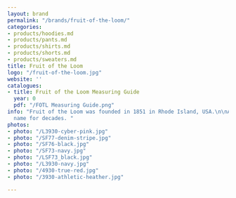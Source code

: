 ```yaml
---
layout: brand
permalink: "/brands/fruit-of-the-loom/"
categories:
- products/hoodies.md
- products/pants.md
- products/shirts.md
- products/shorts.md
- products/sweaters.md
title: Fruit of the Loom
logo: "/fruit-of-the-loom.jpg"
website: ''
catalogues:
- title: Fruit of the Loom Measuring Guide
  year: 0
  pdf: "/FOTL Measuring Guide.png"
info: "Fruit of the Loom was founded in 1851 in Rhode Island, USA.\n\nA household
  name for decades. "
photos:
- photo: "/L3930-cyber-pink.jpg"
- photo: "/SF77-denim-stripe.jpg"
- photo: "/SF76-black.jpg"
- photo: "/SF73-navy.jpg"
- photo: "/LSF73_black.jpg"
- photo: "/L3930-navy.jpg"
- photo: "/4930-true-red.jpg"
- photo: "/3930-athletic-heather.jpg"

---
```

